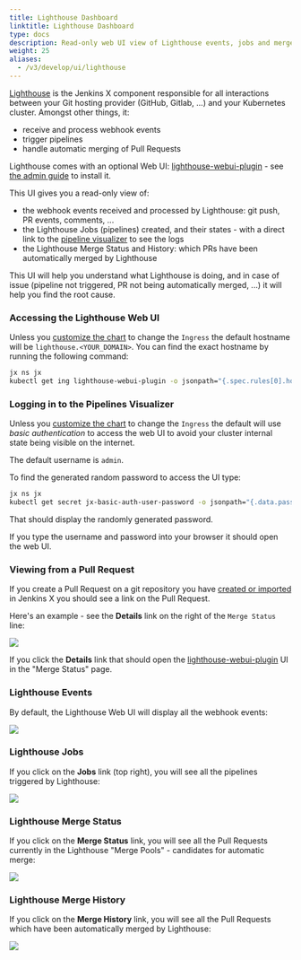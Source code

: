 ```yaml
---
title: Lighthouse Dashboard
linktitle: Lighthouse Dashboard
type: docs
description: Read-only web UI view of Lighthouse events, jobs and merge status/history
weight: 25
aliases:
  - /v3/develop/ui/lighthouse
---
```


[Lighthouse](https://github.com/jenkins-x/lighthouse) is the Jenkins X component responsible for all interactions between your Git hosting provider (GitHub, Gitlab, ...) and your Kubernetes cluster. Amongst other things, it:
- receive and process webhook events
- trigger pipelines
- handle automatic merging of Pull Requests

Lighthouse comes with an optional Web UI: [lighthouse-webui-plugin](https://github.com/jenkins-x-plugins/lighthouse-webui-plugin) - see [the admin guide](/v3/admin/guides/lighthouse-webui/) to install it.

This UI gives you a read-only view of:
- the webhook events received and processed by Lighthouse: git push, PR events, comments, ...
- the Lighthouse Jobs (pipelines) created, and their states - with a direct link to the [pipeline visualizer](/v3/develop/ui/dashboard/) to see the logs
- the Lighthouse Merge Status and History: which PRs have been automatically merged by Lighthouse

This UI will help you understand what Lighthouse is doing, and in case of issue (pipeline not triggered, PR not being automatically merged, ...) it will help you find the root cause.


### Accessing the Lighthouse Web UI

Unless you [customize the chart](/v3/develop/apps/#customising-charts) to change the `Ingress` the default hostname will be `lighthouse.<YOUR_DOMAIN>`. You can find the exact hostname by running the following command:

```bash 
jx ns jx
kubectl get ing lighthouse-webui-plugin -o jsonpath="{.spec.rules[0].host}"
```

### Logging in to the Pipelines Visualizer

Unless you [customize the chart](/v3/develop/apps/#customising-charts) to change the `Ingress` the default will use _basic authentication_ to access the web UI to avoid your cluster internal state being visible on the internet.

The default username is `admin`. 

To find the generated random password to access the UI type:

```bash 
jx ns jx
kubectl get secret jx-basic-auth-user-password -o jsonpath="{.data.password}" | base64 --decode
```

That should display the randomly generated password.

If you type the username and password into your browser it should open the web UI.


### Viewing from a Pull Request

If you create a Pull Request on a git repository you have [created or imported](/v3/develop/create-project/) in Jenkins X you should see a link on the Pull Request. 

Here's an example - see the **Details** link on the right of the `Merge Status` line:

<img src="/images/lighthouse-webui-plugin/github-pr-status-link.png" class="img-thumbnail">

If you click the **Details** link that should open the [lighthouse-webui-plugin](https://github.com/jenkins-x-plugins/lighthouse-webui-plugin) UI in the "Merge Status" page.


### Lighthouse Events

By default, the Lighthouse Web UI will display all the webhook events:

![](/images/lighthouse-webui-plugin/events.png)


### Lighthouse Jobs

If you click on the **Jobs** link (top right), you will see all the pipelines triggered by Lighthouse:

![](/images/lighthouse-webui-plugin/jobs.png)


### Lighthouse Merge Status

If you click on the **Merge Status** link, you will see all the Pull Requests currently in the Lighthouse "Merge Pools" - candidates for automatic merge:

![](/images/lighthouse-webui-plugin/merge-status.png)


### Lighthouse Merge History

If you click on the **Merge History** link, you will see all the Pull Requests which have been automatically merged by Lighthouse:

![](/images/lighthouse-webui-plugin/merge-history.png)
